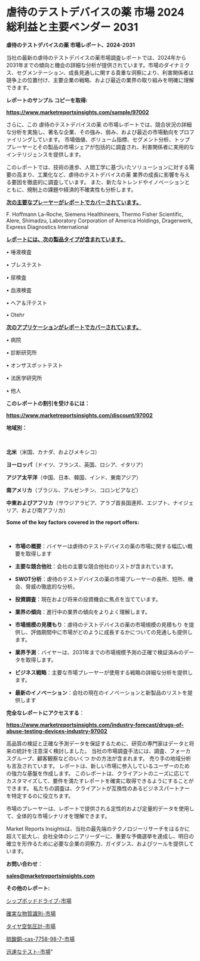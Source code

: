 # 虐待のテストデバイスの薬 市場 2024 総利益と主要ベンダー 2031

<strong>虐待のテストデバイスの薬 市場レポート、2024-2031</strong>

当社の最新の虐待のテストデバイスの薬市場調査レポートでは、2024年から2031年までの傾向と機会の詳細な分析が提供されています。市場のダイナミクス、セグメンテーション、成長見通しに関する貴重な洞察により、利害関係者は競争上の位置付け、主要企業の戦略、および最近の業界の取り組みを明確に理解できます。



<strong>レポートのサンプル コピーを取得:</strong> <a href=https://www.marketreportsinsights.com/sample/97002>

<strong><u>https://www.marketreportsinsights.com/sample/97002</u></strong></a>

さらに、この 虐待のテストデバイスの薬 の市場レポートでは、競合状況の詳細な分析を実施し、著名な企業、その強み、弱み、および最近の市場動向をプロファイリングしています。 市場価値、ボリューム指標、セグメント分析、トッププレーヤーとその製品の市場シェアが包括的に調査され、利害関係者に実用的なインテリジェンスを提供します。

このレポートでは、技術の進歩、人間工学に基づいたソリューションに対する需要の高まり、工業化など、虐待のテストデバイスの薬 業界の成長に影響を与える要因を徹底的に調査しています。 また、新たなトレンドやイノベーションとともに、規制上の課題や経済的不確実性も分析します。



<strong><u>次の主要なプレーヤーがレポートでカバーされています。</u></strong>

F. Hoffmann La-Roche, Siemens Healthineers, Thermo Fisher Scientific, Alere, Shimadzu, Laboratory Corporation of America Holdings, Dragerwerk, Express Diagnostics International



<strong><u><b>レポートには、次の製品タイプが含まれています。</b></u></strong>

• 唾液検査

• ブレステスト

• 尿検査

• 血液検査

• ヘア＆汗テスト

• Otehr



<strong><u><b>次のアプリケーションがレポートでカバーされています。</b></u></strong>

• 病院

• 診断研究所

• オンザスポットテスト

• 法医学研究所

• 他人



<strong><b>このレポートの割引を受けるには：</b></strong>

<a href=https://www.marketreportsinsights.com/discount/97002>

<strong><u>https://www.marketreportsinsights.com/discount/97002</u></strong></a>



<strong>地域別：</strong>

<strong> </strong>



<strong>北米</strong>（米国、カナダ、およびメキシコ）



<strong>ヨーロッパ</strong>（ドイツ、フランス、英国、ロシア、イタリア）



<strong>アジア太平洋</strong>（中国、日本、韓国、インド、東南アジア）



<strong>南アメリカ</strong>（ブラジル、アルゼンチン、コロンビアなど）



<strong>中東およびアフリカ</strong>（サウジアラビア、アラブ首長国連邦、エジプト、ナイジェリア、および南アフリカ）



<strong>Some of the key factors covered in the report offers:</strong>

<strong> </strong>
<ul>
  <li>

<strong>市場の概要</strong>：バイヤーは虐待のテストデバイスの薬の市場に関する幅広い概要を取得します</li>
  <li>

<strong>主要な競合他社</strong>：会社の主要な競合他社のリストが含まれています。</li>
  <li>

<strong>SWOT分析</strong>：虐待のテストデバイスの薬の市場プレーヤーの長所、短所、機会、脅威の徹底的な分析。</li>
  <li>

<strong>投資調査</strong>：現在および将来の投資機会に焦点を当てています。</li>
  <li>

<strong>業界の傾向</strong>：進行中の業界の傾向をよりよく理解します。</li>
  <li>

<strong>市場規模の見積もり</strong>：虐待のテストデバイスの薬の市場規模の見積もり を提供し、評価期間中に市場がどのように成長するかについての見通しも提供します。</li>
  <li>

<strong>業界予測</strong>：バイヤーは、2031年までの市場規模予測の正確で検証済みのデータを取得します。</li>
  <li>

<strong>ビジネス戦略</strong>：主要な市場プレーヤーが使用する戦略の詳細な分析を提供します。</li>
  <li>

<strong>最新のイノベーション</strong>：会社の現在のイノベーションと新製品のリストを提供します</li>
</ul>


<strong>完全なレポートにアクセスする</strong>：

<a href=https://www.marketreportsinsights.com/industry-forecast/drugs-of-abuse-testing-devices-industry-97002>

<strong><u>https://www.marketreportsinsights.com/industry-forecast/drugs-of-abuse-testing-devices-industry-97002</u></strong></a>

高品質の検証と正確な予測データを保証するために、研究の専門家はデータと将来の統計を注意深く検討しました。 当社の市場調査手法には、調査、フォーカスグループ、顧客観察などのいくつ かの方法が含まれます。 売り手の地域分析も言及されています。 レポートは、新しい市場に参入しているユーザーのための強力な基盤を作成します。 このレポートは、クライアントのニーズに応じてカスタマイズして、要件を満たすレポートを確実に取得できるようにすることができます。 私たちの調査は、クライアントが互換性のあるビジネスパートナーを特定するのに役立ちます。

市場のプレーヤーは、レポートで提供される定性的および定量的データを使用して、全体的な市場シナリオを理解できます。

Market Reports Insightsは、当社の最先端のテクノロジーリサーチをはるかに超えて拡大し、会社全体のシニアリーダーに、重要な予備選挙を達成し、明日の確立を形作るために必要な企業の洞察力、ガイダンス、およびツールを提供しています。



<strong><b>お問い合わせ</b></strong>：

<a href=mailto:sales@marketreportsinsights.com>

<strong><u>sales@marketreportsinsights.com</u></strong></a>



<strong>その他のレポート:</strong>

<a href=https://www.linkedin.com/pulse/シップポッドドライブ-市場-2023-最新の-cagr-および成長分析-p9uvf/>シップポッドドライブ-市場</a>

<a href=https://www.linkedin.com/pulse/確実な物質識別-市場-2023-最新の-cagr-および成長分析-2030-pr-news-hub-vosjf/>確実な物質識別-市場</a>

<a href=https://www.linkedin.com/pulse/タイヤ空気圧計-市場-2023-競争分析と事業成長-2030-trendsetters-testimonials-360-anal-gzk3f/>タイヤ空気圧計-市場</a>

<a href=https://www.linkedin.com/pulse/硫酸銅-cas-7758-98-7-市場-2023-競争分析と事業成長-t1vkf/>硫酸銅-cas-7758-98-7-市場</a>

<a href=https://www.linkedin.com/pulse/迅速なテスト-市場-2030-年までの需要に焦点を当てた-2023-年調査レポート-pr-news-hub-kepwf/>迅速なテスト-市場</a>"
